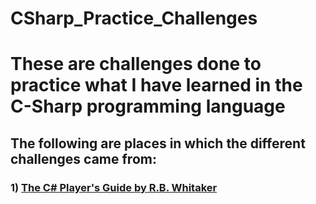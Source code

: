 # CSharp_Practice_Challenges
# These are challenges done to practice what I have learned in the C-Sharp programming language

## The following are places in which the different challenges came from:
###   1) [The C# Player's Guide by R.B. Whitaker](https://www.amazon.com/C-Players-Guide-5th/dp/0985580151)
